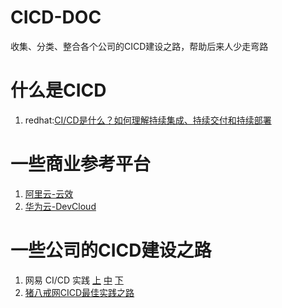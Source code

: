 # CICD-DOC
收集、分类、整合各个公司的CICD建设之路，帮助后来人少走弯路

# 什么是CICD
1. redhat:[CI/CD是什么？如何理解持续集成、持续交付和持续部署](https://www.redhat.com/zh/topics/devops/what-is-ci-cd)
# 一些商业参考平台
1. [阿里云-云效](https://thoughts.aliyun.com/sharespace/5e86a419546fd9001aee81f2/docs/5e8c438e546fd9001aee824b)
2. [华为云-DevCloud](https://support.huaweicloud.com/productdesc-devcloud/devcloud_pdtd_00001.html)
# 一些公司的CICD建设之路
1. 网易 CI/CD 实践 [上](https://www.infoq.cn/article/aeo9cNR2vPfrYZCbx2fs) [中](https://www.infoq.cn/article/jrx4zoty47yy1phg7ddm) [下](https://www.infoq.cn/article/oIbSSBX8Tib9EUt73F7V)
2. [猪八戒网CICD最佳实践之路](https://mp.weixin.qq.com/s/XETyKvKQwHLh-prVsFJ5BQ)
